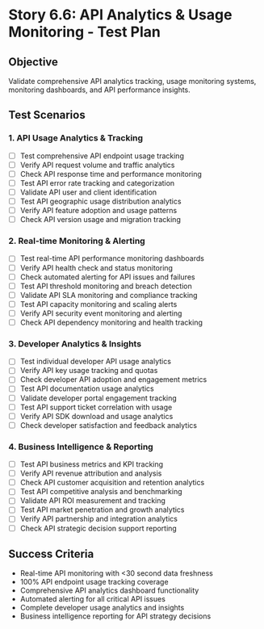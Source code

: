 # Story 6.6: API Analytics & Usage Monitoring - Test Plan

## Objective
Validate comprehensive API analytics tracking, usage monitoring systems, monitoring dashboards, and API performance insights.

## Test Scenarios

### 1. API Usage Analytics & Tracking
- [ ] Test comprehensive API endpoint usage tracking
- [ ] Verify API request volume and traffic analytics
- [ ] Check API response time and performance monitoring
- [ ] Test API error rate tracking and categorization
- [ ] Validate API user and client identification
- [ ] Test API geographic usage distribution analytics
- [ ] Verify API feature adoption and usage patterns
- [ ] Check API version usage and migration tracking

### 2. Real-time Monitoring & Alerting
- [ ] Test real-time API performance monitoring dashboards
- [ ] Verify API health check and status monitoring
- [ ] Check automated alerting for API issues and failures
- [ ] Test API threshold monitoring and breach detection
- [ ] Validate API SLA monitoring and compliance tracking
- [ ] Test API capacity monitoring and scaling alerts
- [ ] Verify API security event monitoring and alerting
- [ ] Check API dependency monitoring and health tracking

### 3. Developer Analytics & Insights
- [ ] Test individual developer API usage analytics
- [ ] Verify API key usage tracking and quotas
- [ ] Check developer API adoption and engagement metrics
- [ ] Test API documentation usage analytics
- [ ] Validate developer portal engagement tracking
- [ ] Test API support ticket correlation with usage
- [ ] Verify API SDK download and usage analytics
- [ ] Check developer satisfaction and feedback analytics

### 4. Business Intelligence & Reporting
- [ ] Test API business metrics and KPI tracking
- [ ] Verify API revenue attribution and analysis
- [ ] Check API customer acquisition and retention analytics
- [ ] Test API competitive analysis and benchmarking
- [ ] Validate API ROI measurement and tracking
- [ ] Test API market penetration and growth analytics
- [ ] Verify API partnership and integration analytics
- [ ] Check API strategic decision support reporting

## Success Criteria
- Real-time API monitoring with <30 second data freshness
- 100% API endpoint usage tracking coverage
- Comprehensive API analytics dashboard functionality
- Automated alerting for all critical API issues
- Complete developer usage analytics and insights
- Business intelligence reporting for API strategy decisions